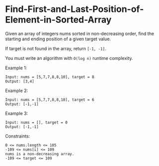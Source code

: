 # Find-First-and-Last-Position-of-Element-in-Sorted-Array


Given an array of integers nums sorted in non-decreasing order, find the starting and ending position of a given target value.

If target is not found in the array, return ```[-1, -1]```.

You must write an algorithm with ```O(log n)``` runtime complexity.

 

Example 1:
```
Input: nums = [5,7,7,8,8,10], target = 8
Output: [3,4]
```
Example 2:
```
Input: nums = [5,7,7,8,8,10], target = 6
Output: [-1,-1]
```
Example 3:
```
Input: nums = [], target = 0
Output: [-1,-1]
 ```

Constraints:
```
0 <= nums.length <= 105
-109 <= nums[i] <= 109
nums is a non-decreasing array.
-109 <= target <= 109
```
